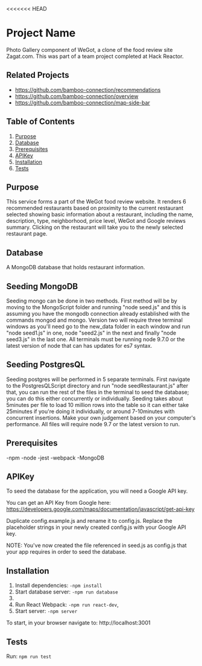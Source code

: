 <<<<<<< HEAD
# Project Name
Photo Gallery component of WeGot, a clone of the food review site Zagat.com. This was part of a team project completed at Hack Reactor.

## Related Projects

  - https://github.com/bamboo-connection/recommendations
  - https://github.com/bamboo-connection/overview
  - https://github.com/bamboo-connection/map-side-bar

## Table of Contents

1. [Purpose](#purpose)
1. [Database](#database)
1. [Prerequisites](#prerequisites)
1. [APIKey](#GoogleAPIKey)
1. [Installation](#Installation)
1. [Tests](#tests)

## Purpose
This service forms a part of the WeGot food review website. It renders 6 recommended restaurants based on proximity to the current restaurant selected showing basic information about a restaurant, including the name, description, type, neighborhood, price level, WeGot and Google reviews summary. Clicking on the restaurant will take you to the newly selected restaurant page.

## Database
A MongoDB database that holds restaurant information.

## Seeding MongoDB
Seeding mongo can be done in two methods. First method will be by moving to the MongoScript folder and running "node seed.js" and this is assuming you have the mongodb connection already established with the commands mongod and mongo. Version two will require three terminal windows as you'll need go to the new_data folder in each window and run "node seed1.js" in one, node "seed2.js" in the next and finally "node seed3.js" in the last one. All terminals must be running node 9.7.0 or the latest version of node that can has updates for es7 syntax.

## Seeding PostgresQL
Seeding postgres will be performed in 5 separate terminals. First navigate to the PostgresQLScript directory and run "node seedRestaurant.js" after that, you can run the rest of the files in the terminal to seed the database; you can do this either concurrently or individually. Seeding takes about 5minutes per file to load 10 million rows into the table so it can either take 25minutes if you're doing it individually, or around 7-10minutes with concurrent insertions. Make your own judgement based on your computer's performance. All files will require node 9.7 or the latest version to run.

## Prerequisites
-npm -node -jest -webpack -MongoDB

## APIKey
To seed the database for the application, you will need a Google API key.

You can get an API Key from Google here: https://developers.google.com/maps/documentation/javascript/get-api-key

Duplicate config.example.js and rename it to config.js. Replace the placeholder strings in your newly created config.js with your Google API key.

NOTE: You've now created the file referenced in seed.js as config.js that your app requires in order to seed the database.

## Installation
1. Install dependencies: `-npm install`
2. Start database server: `-npm run database`
3. 
4. Run React Webpack: `-npm run react-dev`,
5. Start server: `-npm server`

To start, in your browser navigate to: http://localhost:3001

## Tests
Run: `npm run test`
